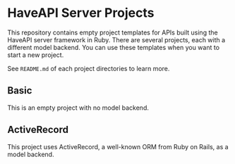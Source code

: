 HaveAPI Server Projects
=======================
This repository contains empty project templates for APIs built using the
HaveAPI server framework in Ruby. There are several projects, each with
a different model backend. You can use these templates when you want to start
a new project.

See `README.md` of each project directories to learn more.

## Basic
This is an empty project with no model backend.

## ActiveRecord
This project uses ActiveRecord, a well-known ORM from Ruby on Rails, as a model
backend.

